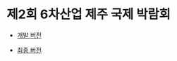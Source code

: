 # 제2회 6차산업 제주 국제 박람회

* [개발 버전](http://dkdlel.github.io/jeju_develop/)

* [최종 버전](http://6farming-plus-jeju.com/)
